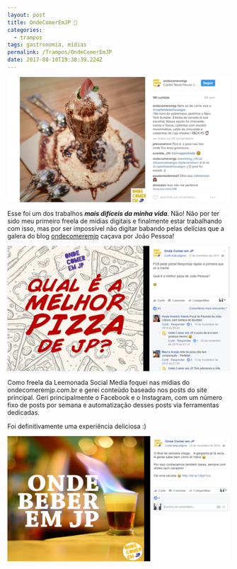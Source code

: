 ```yaml
---
layout: post
title: OndeComerEmJP 🍨
categories:
  - trampos
tags: gastronomia, mídias
permalink: /Trampos/OndeComerEmJP
date: 2017-08-10T19:30:39.224Z
---
```

![](/images/uploads/1_o5inqodcfu-hmoawwdidbw.png)

Esse foi um dos trabalhos ***mais difíceis da minha vida***. Não! Não por ter sido meu primeiro freela de mídias digitais e finalmente estar trabalhando com isso, mas por ser impossível não digitar babando pelas delícias que a galera do blog [ondecomeremjp](http://www.ondecomeremjp.com.br/) caçava por João Pessoa!

![](/images/uploads/1_o3foksqmrxaxwlxc0an3qa.png)

Como freela da Leemonada Social Media foquei nas mídias do ondecomeremjp.com.br e gerei conteúdo baseado nos posts do site principal. Geri principalmente o Facebook e o Instagram, com um número fixo de posts por semana e automatização desses posts via ferramentas dedicadas.

Foi definitivamente uma experiência deliciosa :)

![](/images/uploads/1_ryss_3ww0nufvz7v9zpkgw.png)